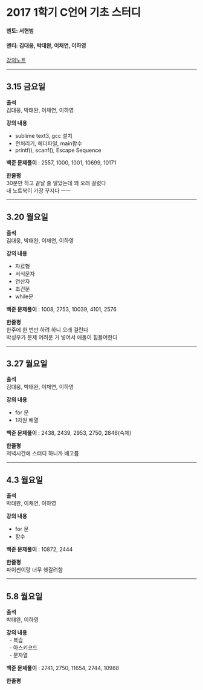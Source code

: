 # **2017 1학기 C언어 기초 스터디**

#### 멘토: 서현범

#### 멘티: 김대웅, 박태완, 이채연, 이하영

[강의노트](https://alchon.gitbooks.io/c_language/content/)

------------------------------------------
## 3.15 금요일  

**출석**  
 김대웅, 박태완, 이채연, 이하영

**강의 내용**  
  - sublime text3, gcc 설치
  - 전처리기, 헤더파일, main함수
  - printf(), scanf(), Escape Sequence

**백준 문제풀이** : 2557, 1000, 1001, 10699, 10171

**한줄평**  
30분만 하고 끝날 줄 알았는데 꽤 오래 걸렸다  
내 노트북이 가장 꾸지다 ㅡㅡ  

-----------------------------------------
## 3.20 월요일  

**출석**  
 김대웅, 박태완, 이채연, 이하영

**강의 내용**  
  - 자료형
  - 서식문자
  - 연산자
  - 조건문
  - while문

**백준 문제풀이** : 1008, 2753, 10039, 4101, 2576

**한줄평**  
한주에 한 번만 하려 하니 오래 걸린다  
박성우가 문제 어려운 거 넣어서 애들이 힘들어한다  

----------------------------------------------
## 3.27 월요일

**출석**  
  김대웅, 박태완, 이채연, 이하영

**강의 내용**  
  - for 문
  - 1차원 배열

**백준 문제풀이** : 2438, 2439, 2953, 2750, 2846(숙제)

**한줄평**  
저녁시간에 스터디 하니까 배고픔

--------------------------------------------------
## 4.3 월요일

 **출석**  
   박태완, 이채연, 이하영

 **강의 내용**  
   - for 문
   - 함수

 **백준 문제풀이** : 10872, 2444

 **한줄평**  
 파이썬이랑 너무 헷갈려함  
 
 --------------------------------------------------
 ## 5.8 월요일

 **출석**  
   박태완, 이하영

 **강의 내용**  
   - 복습  
   - 아스키코드  
   - 문자열  

 **백준 문제풀이** : 2741, 2750, 11654, 2744, 10988

 **한줄평**  
 
